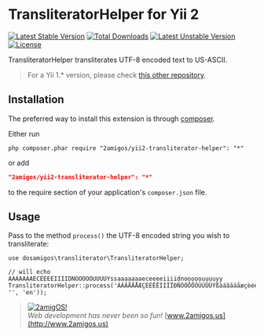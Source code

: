TransliteratorHelper for Yii 2
==============================

[![Latest Stable Version](https://poser.pugx.org/2amigos/yii2-transliterator-helper/v/stable.svg)](https://packagist.org/packages/2amigos/yii2-transliterator-helper) [![Total Downloads](https://poser.pugx.org/2amigos/yii2-transliterator-helper/downloads.svg)](https://packagist.org/packages/2amigos/yii2-transliterator-helper) [![Latest Unstable Version](https://poser.pugx.org/2amigos/yii2-transliterator-helper/v/unstable.svg)](https://packagist.org/packages/2amigos/yii2-transliterator-helper) [![License](https://poser.pugx.org/2amigos/yii2-transliterator-helper/license.svg)](https://packagist.org/packages/2amigos/yii2-transliterator-helper)

TransliteratorHelper transliterates UTF-8 encoded text to US-ASCII. 

> For a Yii 1.* version, please check [this other repository](https://github.com/2amigos/transliteration-helper).

Installation
------------
The preferred way to install this extension is through [composer](http://getcomposer.org/download/).

Either run

```
php composer.phar require "2amigos/yii2-transliterator-helper": "*"
```
or add

```json
"2amigos/yii2-transliterator-helper": "*"
```

to the require section of your application's `composer.json` file.

Usage
-----
Pass to the method `process()` the UTF-8 encoded string you wish to transliterate:

```
use dosamigos\transliterator\TransliteratorHelper;

// will echo AAAAAAAECEEEEIIIIDNOOOOOUUUUYssaaaaaaaeceeeeiiiidnooooouuuuyy
TransliteratorHelper::process('ÀÁÂÃÄÅÆÇÈÉÊËÌÍÎÏÐÑÒÓÔÕÖÙÚÛÜÝßàáâãäåæçèéêëìíîïðñòóôõöùúûüýÿ', '', 'en'));
```


> [![2amigOS!](http://www.gravatar.com/avatar/55363394d72945ff7ed312556ec041e0.png)](http://www.2amigos.us)   
<i>Web development has never been so fun!</i>
[www.2amigos.us](http://www.2amigos.us)


